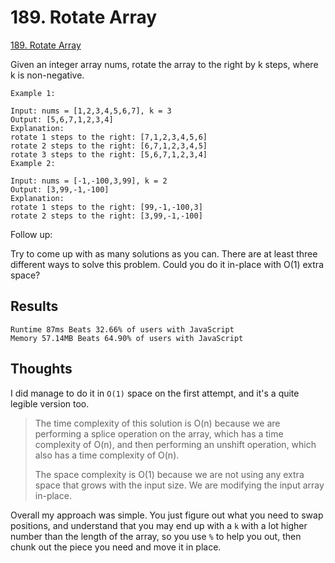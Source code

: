 # 189. Rotate Array

[189. Rotate Array](https://leetcode.com/problems/rotate-array)

Given an integer array nums, rotate the array to the right by k steps, where k is non-negative.

```
Example 1:

Input: nums = [1,2,3,4,5,6,7], k = 3
Output: [5,6,7,1,2,3,4]
Explanation:
rotate 1 steps to the right: [7,1,2,3,4,5,6]
rotate 2 steps to the right: [6,7,1,2,3,4,5]
rotate 3 steps to the right: [5,6,7,1,2,3,4]
Example 2:

Input: nums = [-1,-100,3,99], k = 2
Output: [3,99,-1,-100]
Explanation:
rotate 1 steps to the right: [99,-1,-100,3]
rotate 2 steps to the right: [3,99,-1,-100]
```

Follow up:

Try to come up with as many solutions as you can. There are at least three different ways to solve this problem.
Could you do it in-place with O(1) extra space?

## Results

```
Runtime 87ms Beats 32.66% of users with JavaScript
Memory 57.14MB Beats 64.90% of users with JavaScript
```

## Thoughts

I did manage to do it in `O(1)` space on the first attempt, and it's a quite legible version too.

> The time complexity of this solution is O(n) because we are performing a splice operation on the array, which has a time complexity of O(n), and then performing an unshift operation, which also has a time complexity of O(n).
>
> The space complexity is O(1) because we are not using any extra space that grows with the input size. We are modifying the input array in-place.

Overall my approach was simple. You just figure out what you need to swap positions, and understand that you may end up with a `k` with a lot higher number than the length of the array, so you use `%` to help you out, then chunk out the piece you need and move it in place.
